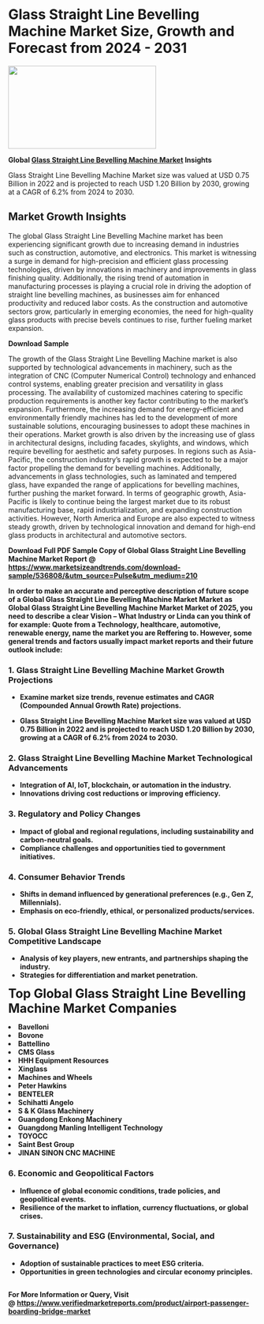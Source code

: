 <H1>Glass Straight Line Bevelling Machine Market Size, Growth and Forecast from 2024 - 2031</H1><img class="aligncenter size-medium wp-image-584254" src="https://thirdeyenews.in/wp-content/uploads/2024/09/Global-Market-Research-300x168.jpeg" alt="" width="300" height="168" /><p><strong>Global&nbsp;<a href="https://www.marketsizeandtrends.com/download-sample/536808/&amp;utm_source=Pulse&amp;utm_medium=210">Glass Straight Line Bevelling Machine Market</a> Insights</strong></p><p>Glass Straight Line Bevelling Machine Market size was valued at USD 0.75 Billion in 2022 and is projected to reach USD 1.20 Billion by 2030, growing at a CAGR of 6.2% from 2024 to 2030.</p><p><h2>Market Growth Insights</h2> <p>The global Glass Straight Line Bevelling Machine market has been experiencing significant growth due to increasing demand in industries such as construction, automotive, and electronics. This market is witnessing a surge in demand for high-precision and efficient glass processing technologies, driven by innovations in machinery and improvements in glass finishing quality. Additionally, the rising trend of automation in manufacturing processes is playing a crucial role in driving the adoption of straight line bevelling machines, as businesses aim for enhanced productivity and reduced labor costs. As the construction and automotive sectors grow, particularly in emerging economies, the need for high-quality glass products with precise bevels continues to rise, further fueling market expansion.</p> <p><strong>Download Sample</strong></p> <p>The growth of the Glass Straight Line Bevelling Machine market is also supported by technological advancements in machinery, such as the integration of CNC (Computer Numerical Control) technology and enhanced control systems, enabling greater precision and versatility in glass processing. The availability of customized machines catering to specific production requirements is another key factor contributing to the market’s expansion. Furthermore, the increasing demand for energy-efficient and environmentally friendly machines has led to the development of more sustainable solutions, encouraging businesses to adopt these machines in their operations. Market growth is also driven by the increasing use of glass in architectural designs, including facades, skylights, and windows, which require bevelling for aesthetic and safety purposes. In regions such as Asia-Pacific, the construction industry’s rapid growth is expected to be a major factor propelling the demand for bevelling machines. Additionally, advancements in glass technologies, such as laminated and tempered glass, have expanded the range of applications for bevelling machines, further pushing the market forward. In terms of geographic growth, Asia-Pacific is likely to continue being the largest market due to its robust manufacturing base, rapid industrialization, and expanding construction activities. However, North America and Europe are also expected to witness steady growth, driven by technological innovation and demand for high-end glass products in architectural and automotive sectors.</p> <p><strong></p><p><span class=""><strong>Download Full PDF Sample Copy of Global Glass Straight Line Bevelling Machine Market Report</strong> @ <a href="https://www.marketsizeandtrends.com/download-sample/536808/&amp;utm_source=Pulse&amp;utm_medium=210" target="_blank">https://www.marketsizeandtrends.com/download-sample/536808/&amp;utm_source=Pulse&amp;utm_medium=210</a></span></p><p>In order to make an accurate and perceptive description of future scope of a Global&nbsp;Glass Straight Line Bevelling Machine Market Market as Global&nbsp;Glass Straight Line Bevelling Machine Market Market of 2025, you need to describe a clear Vision &ndash; What Industry or Linda can you think of for example: Quote from a Technology, healthcare, automotive, renewable energy, name the market you are Reffering to. However, some general trends and factors usually impact market reports and their future outlook include:</p><h3>1.&nbsp;<strong>Glass Straight Line Bevelling Machine Market Growth Projections</strong></h3><ul><li>Examine market size trends, revenue estimates and CAGR (Compounded Annual Growth Rate) projections.</li><li><p>Glass Straight Line Bevelling Machine Market size was valued at USD 0.75 Billion in 2022 and is projected to reach USD 1.20 Billion by 2030, growing at a CAGR of 6.2% from 2024 to 2030.</p></li></ul><h3>2.&nbsp;<strong>Glass Straight Line Bevelling Machine Market Technological Advancements</strong></h3><ul><li>Integration of AI, IoT, blockchain, or automation in the industry.</li><li>Innovations driving cost reductions or improving efficiency.</li></ul><h3>3.&nbsp;<strong>Regulatory and Policy Changes</strong></h3><ul><li>Impact of global and regional regulations, including sustainability and carbon-neutral goals.</li><li>Compliance challenges and opportunities tied to government initiatives.</li></ul><h3>4.&nbsp;<strong>Consumer Behavior Trends</strong></h3><ul><li>Shifts in demand influenced by generational preferences (e.g., Gen Z, Millennials).</li><li>Emphasis on eco-friendly, ethical, or personalized products/services.</li></ul><h3>5.&nbsp;<strong>Global Glass Straight Line Bevelling Machine Market Competitive Landscape</strong></h3><ul><li>Analysis of key players, new entrants, and partnerships shaping the industry.</li><li>Strategies for differentiation and market penetration.</li></ul><p data-pm-slice="1 1 []"><span style="color: inherit; font-family: inherit; font-size: 25px;">Top Global Glass Straight Line Bevelling Machine Market Companies</span></p><div class="" data-test-id=""><p><li>Bavelloni</li><li> Bovone</li><li> Battellino</li><li> CMS Glass</li><li> HHH Equipment Resources</li><li> Xinglass</li><li> Machines and Wheels</li><li> Peter Hawkins</li><li> BENTELER</li><li> Schihatti Angelo</li><li> S & K Glass Machinery</li><li> Guangdong Enkong Machinery</li><li> Guangdong Manling Intelligent Technology</li><li> TOYOCC</li><li> Saint Best Group</li><li> JINAN SINON CNC MACHINE</li></p></div><h3>6.&nbsp;<strong>Economic and Geopolitical Factors</strong></h3><ul><li>Influence of global economic conditions, trade policies, and geopolitical events.</li><li>Resilience of the market to inflation, currency fluctuations, or global crises.</li></ul><h3>7.&nbsp;<strong>Sustainability and ESG (Environmental, Social, and Governance)</strong></h3><ul><li>Adoption of sustainable practices to meet ESG criteria.</li><li>Opportunities in green technologies and circular economy principles.</li></ul><h2><strong style="font-size: 14px;">For More Information or Query, Visit @&nbsp;</strong><a style="background-color: #ffffff; font-size: 14px;" href="https://www.marketsizeandtrends.com/report/glass-straight-line-bevelling-machine-market/" target="_blank">https://www.verifiedmarketreports.com/product/airport-passenger-boarding-bridge-market</a></h2>
